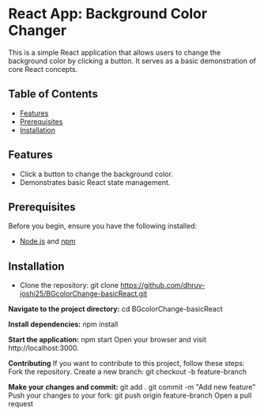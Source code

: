 # React App: Background Color Changer

This is a simple React application that allows users to change the background color by clicking a button. It serves as a basic demonstration of core React concepts.

## Table of Contents

- [Features](#features)
- [Prerequisites](#prerequisites)
- [Installation](#installation)

## Features

- Click a button to change the background color.
- Demonstrates basic React state management.

## Prerequisites

Before you begin, ensure you have the following installed:

- [Node.js](https://nodejs.org/) and [npm](https://www.npmjs.com/)

## Installation

- Clone the repository: 
   git clone https://github.com/dhruv-joshi25/BGcolorChange-basicReact.git

**Navigate to the project directory:**
cd BGcolorChange-basicReact

**Install dependencies:**
npm install

**Start the application:**
npm start
Open your browser and visit http://localhost:3000.


**Contributing**
If you want to contribute to this project, follow these steps:
Fork the repository.
Create a new branch:
git checkout -b feature-branch


**Make your changes and commit:**
git add .
git commit -m "Add new feature"
Push your changes to your fork:
git push origin feature-branch
Open a pull request
